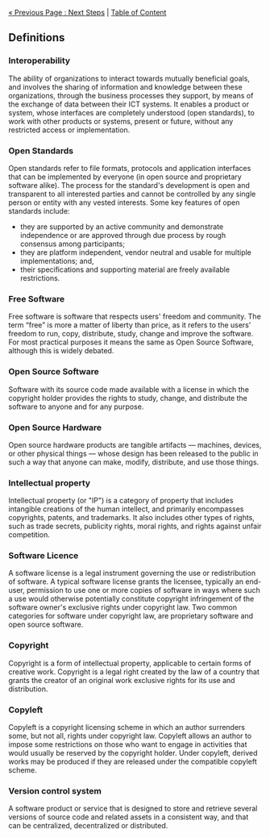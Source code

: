 [« Previous Page : Next Steps](7_Next_Steps.md) | [Table of Content](README.md#table-of-content)

## Definitions

### Interoperability

The ability of organizations to interact towards mutually beneficial goals, and involves the sharing of information and knowledge between these organizations, through the business processes they support, by means of the exchange of data between their ICT systems. It enables a product or system, whose interfaces are completely understood (open standards), to work with other products or systems, present or future, without any restricted access or implementation.

### Open Standards

Open standards refer to file formats, protocols and application interfaces that can be implemented by everyone (in open source and proprietary software alike). The process for the standard's development is open and transparent to all interested parties and cannot be controlled by any single person or entity with any vested interests. Some key features of open standards include:
* they are supported by an active community and demonstrate independence or are approved through due process by rough consensus among participants;
* they are platform independent, vendor neutral and usable for multiple implementations; and,
* their specifications and supporting material are freely available restrictions.

### Free Software

Free software is software that respects users' freedom and community. The term “free” is more a matter of liberty than price, as it refers to the users’ freedom to run, copy, distribute, study, change and improve the software. For most practical purposes it means the same as Open Source Software, although this is widely debated.

### Open Source Software

Software with its source code made available with a license in which the copyright holder provides the rights to study, change, and distribute the software to anyone and for any purpose.

### Open Source Hardware

Open source hardware products are tangible artifacts — machines, devices, or other physical things — whose design has been released to the public in such a way that anyone can make, modify, distribute, and use those things.

### Intellectual property

Intellectual property (or "IP") is a category of property that includes intangible creations of the human intellect, and primarily encompasses copyrights, patents, and trademarks. It also includes other types of rights, such as trade secrets, publicity rights, moral rights, and rights against unfair competition.

### Software Licence

A software license is a legal instrument governing the use or redistribution of software. A typical software license grants the licensee, typically an end-user, permission to use one or more copies of software in ways where such a use would otherwise potentially constitute copyright infringement of the software owner's exclusive rights under copyright law. Two common categories for software under copyright law, are proprietary software and open source software.

### Copyright

Copyright is a form of intellectual property, applicable to certain forms of creative work. Copyright is a legal right created by the law of a country that grants the creator of an original work exclusive rights for its use and distribution.

### Copyleft

Copyleft is a copyright licensing scheme in which an author surrenders some, but not all, rights under copyright law. Copyleft allows an author to impose some restrictions on those who want to engage in activities that would usually be reserved by the copyright holder. Under copyleft, derived works may be produced if they are released under the compatible copyleft scheme.

### Version control system

A software product or service that is designed to store and retrieve several versions of source code and related assets in a consistent way, and that can be centralized, decentralized or distributed.
